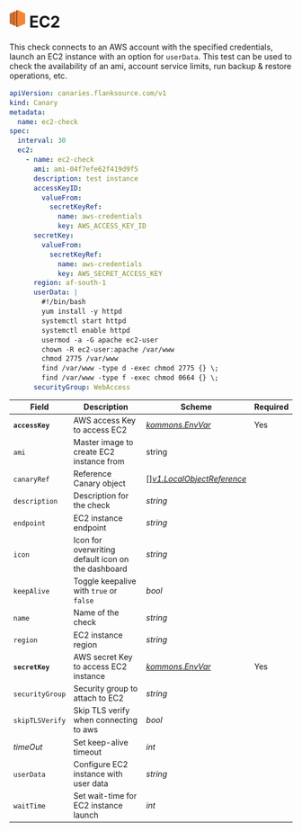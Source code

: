 # <img src='https://raw.githubusercontent.com/flanksource/flanksource-ui/main/src/icons/ec2.svg' style='height: 32px'/> EC2

This check connects to an AWS account with the specified credentials, launch an EC2 instance with an option for `userData`.
This test can be used to check the availability of an ami, account service limits, run backup & restore operations, etc.

```yaml
apiVersion: canaries.flanksource.com/v1
kind: Canary
metadata:
  name: ec2-check
spec:
  interval: 30
  ec2:
    - name: ec2-check
      ami: ami-04f7efe62f419d9f5
      description: test instance
      accessKeyID:
        valueFrom:
          secretKeyRef:
            name: aws-credentials
            key: AWS_ACCESS_KEY_ID
      secretKey:
        valueFrom:
          secretKeyRef:
            name: aws-credentials
            key: AWS_SECRET_ACCESS_KEY
      region: af-south-1
      userData: |
        #!/bin/bash
        yum install -y httpd
        systemctl start httpd
        systemctl enable httpd
        usermod -a -G apache ec2-user
        chown -R ec2-user:apache /var/www
        chmod 2775 /var/www
        find /var/www -type d -exec chmod 2775 {} \;
        find /var/www -type f -exec chmod 0664 {} \;
      securityGroup: WebAccess
```

| Field | Description | Scheme | Required |
| ----- | ----------- | ------ | -------- |
| **`accessKey`** | AWS access Key to access EC2| [*kommons.EnvVar*](https://pkg.go.dev/github.com/flanksource/kommons#EnvVar) | Yes |
| `ami` | Master image to create EC2 instance from | string |  |
| `canaryRef` | Reference Canary object | \[\][*v1.LocalObjectReference*](https://kubernetes.io/docs/reference/generated/kubernetes-api/v1.20/#localobjectreference-v1-core) |  |
| `description` | Description for the check | *string* |  |
| `endpoint` | EC2 instance endpoint | *string* |  |
| `icon` | Icon for overwriting default icon on the dashboard | *string* |  |
| `keepAlive` | Toggle keepalive with `true` or `false` | *bool* |  |
| `name` | Name of the check | *string* |  |
| `region` | EC2 instance region | *string* |  |
| **`secretKey`** | AWS secret Key to access EC2 instance | [*kommons.EnvVar*](https://pkg.go.dev/github.com/flanksource/kommons#EnvVar) | Yes |
| `securityGroup` | Security group to attach to EC2 | *string* |  |
| `skipTLSVerify` | Skip TLS verify when connecting to aws | *bool* |  |
| *timeOut* | Set keep-alive timeout | *int* |  |
| `userData` | Configure EC2 instance with user data | *string* |  |
| `waitTime` | Set wait-time for EC2 instance launch | *int* |  |
